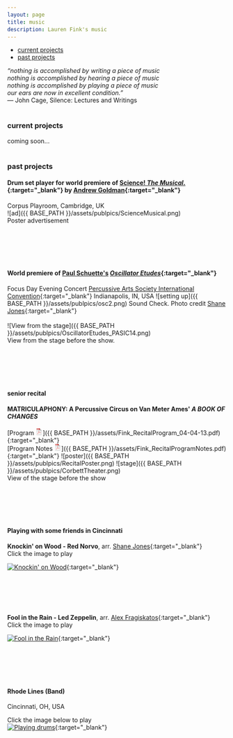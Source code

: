 ```yaml
---
layout: page
title: music
description: Lauren Fink's music
---
```


<div class="navbar">
    <div class="navbar-inner">
        <ul class="nav">
            <li><a href="#current">current projects</a></li>
            <li><a href="#past">past projects</a></li>
        </ul>
    </div>
</div>


*“nothing is accomplished by writing a piece of music  
nothing is accomplished by hearing a piece of music  
nothing is accomplished by playing a piece of music  
our ears are now in excellent condition.”*  
― John Cage, Silence: Lectures and Writings
<br><br>

### <a name="current"></a>current projects
coming soon...
<br><br>

### <a name="past"></a>past projects 


#### Drum set player for world premiere of [Science! *The Musical*.](http://www.mus.cam.ac.uk/news/feature-pieces/science-the-musical){:target="_blank"} by [Andrew Goldman](http://heymancenter.org/people/andrew-goldman/){:target="_blank"}  
Corpus Playroom, Cambridge, UK  
![ad]({{ BASE_PATH }}/assets/publpics/ScienceMusical.png)  
Poster advertisement
<br><br>
<br><br>
<br><br>
 
#### World premiere of [Paul Schuette's](http://www.paulschuette.com/) [*Oscillator Etudes*](ttp://www.paulschuette.com/music/){:target="_blank"}
Focus Day Evening Concert
[Percussive Arts Society International Convention](http://www.pas.org/){:target="_blank"}
Indianapolis, IN, USA
![setting up]({{ BASE_PATH }}/assets/publpics/osc2.png)
Sound Check. Photo credit [Shane Jones](http://www.shanejonespercussion.com/){:target="_blank"}
<br><br>
![View from the stage]({{ BASE_PATH }}/assets/publpics/OscillatorEtudes_PASIC14.png)  
View from the stage before the show.
<br><br>
<br><br>
<br><br>


#### senior recital
#### MATRICULAPHONY: A Percussive Circus on Van Meter Ames' *A BOOK OF CHANGES*  
[Program ![Program as pdf](icons16/pdf-icon.png)]({{ BASE_PATH }}/assets/Fink_RecitalProgram_04-04-13.pdf){:target="_blank"}   
[Program Notes ![Notes as pdf](icons16/pdf-icon.png)]({{ BASE_PATH }}/assets/Fink_RecitalProgramNotes.pdf){:target="_blank"} 
![poster]({{ BASE_PATH }}/assets/publpics/RecitalPoster.png)
![stage]({{ BASE_PATH }}/assets/publpics/CorbettTheater.png)  
View of the stage before the show
<br><br>
<br><br>
<br><br>

#### Playing with some friends in Cincinnati

**Knockin' on Wood - Red Norvo**, arr. [Shane Jones](http://www.shanejonespercussion.com/){:target="_blank"}  
Click the image to play

[![Knockin' on Wood](https://img.youtube.com/vi/axHd9fq6yY4/0.jpg)](https://www.youtube.com/watch?v=axHd9fq6yY4){:target="_blank"}
<br><br>
<br><br>
<br><br>


**Fool in the Rain - Led Zeppelin**, arr. [Alex Fragiskatos](https://fragiskatospercussion.com/){:target="_blank"}  
Click the image to play  

[![Fool in the Rain](https://img.youtube.com/vi/Ga-iHxlNgqU/0.jpg)](https://www.youtube.com/watch?v=Ga-iHxlNgqU){:target="_blank"}
<br><br>
<br><br>
<br><br>

#### Rhode Lines (Band)
Cincinnati, OH, USA  
<!-- ![playing drums]({{ BASE_PATH }}/assets/publpics/rhodeLines.png) -->
Click the image below to play  
[![Playing drums](https://img.youtube.com/vi/zS67TM2L1KE/0.jpg)](https://www.youtube.com/watch?v=zS67TM2L1KE){:target="_blank"}
<br><br>
<br><br>
<br><br>

